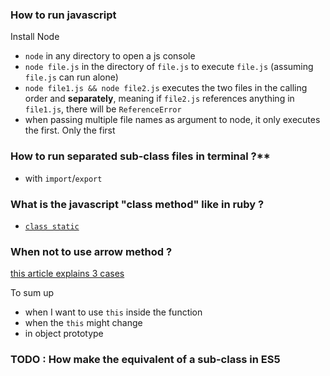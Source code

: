 ### How to run javascript

Install Node

- `node` in any directory to open a js console
- `node file.js` in the directory of `file.js` to execute `file.js` (assuming `file.js` can run alone)
- `node file1.js && node file2.js` executes the two files in the calling order and **separately**, meaning if `file2.js` references anything in `file1.js`, there will be `ReferenceError`
- when passing multiple file names as argument to node, it only executes the first. Only the first

### How to run separated sub-class files in terminal ?**

- with `import`/`export`

### What is the javascript "class method" like in ruby ?

- [`class static`](https://developer.mozilla.org/fr/docs/Web/JavaScript/Reference/Classes/static)

### When not to use arrow method ?

[this article explains 3 cases](https://medium.com/better-programming/3-examples-of-when-not-to-use-javascript-arrow-functions-90eebfbf7bb0)

To sum up

- when I want to use `this` inside the function
- when the `this` might change
- in object prototype 

### TODO : How make the equivalent of a sub-class in ES5
